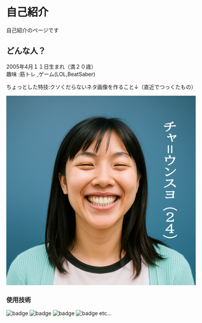 # 自己紹介
自己紹介のページです

## どんな人？
2005年4月１１日生まれ（満２０歳）  
趣味  :筋トレ ,ゲーム(LOL,BeatSaber)

ちょっとした特技:クソくだらないネタ画像を作ること↓（直近でつっくたもの）

![チャ＝ウンスヨさん](https://raw.githubusercontent.com/Tatunoko0411/markdown_practice/refs/heads/main/image/%E3%83%81%E3%83%A3%EF%BC%9D%E3%82%A6%E3%83%B3%E3%82%B9%E3%83%A8.png)


### 使用技術
![badge](https://img.shields.io/badge/C%23-blue?style=flat&logoColor=pink)
![badge](https://img.shields.io/badge/unity-green?style=flat&logoColor=pink)
![badge](https://img.shields.io/badge/php-8A2BE2?style=flat&logoColor=pink)
![badge](https://img.shields.io/badge/JavaScript-red?style=flat&logoColor=pink)
etc...

